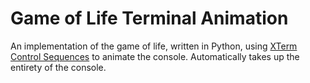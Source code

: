 # Game of Life Terminal Animation

An implementation of the game of life, written in Python, using [XTerm Control Sequences](https://invisible-island.net/xterm/ctlseqs/ctlseqs.html#h2-Controls-beginning-with-ESC) to animate the console. Automatically takes up the entirety of the console.
